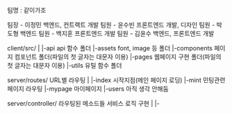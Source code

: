 팀명 : 같이가조

팀장 - 이정민 백엔드, 컨트랙트 개발
팀원 - 윤수빈 프론트엔드 개발, 디자인
팀원 - 박도형 백엔드
팀원 - 백지훈 프론트엔드 개발
팀원 - 김윤수 백엔드, 프론트엔드 개발



client/src/
    |
    |-api           api 함수 폴더
    |-assets        font, image 등 폴더
    |-components    페이지 컴포넌트 폴더(파일의 첫 글자는 대문자 이용)
    |-pages         웹페이지 구현 폴더(파일의 첫 글자는 대문자 이용)
    |-utils         유틸 함수 폴더


server/routes/      URL별 라우팅
    |
    |-index         시작지점(메인 페이지 로딩)
    |-mint          민팅관련 페이지 라우팅
    |-mypage        마이페이지
    |-users         아직 생각 안해둠

server/controller/  라우팅된 메소드들 서비스 로직 구현
    |
    |-